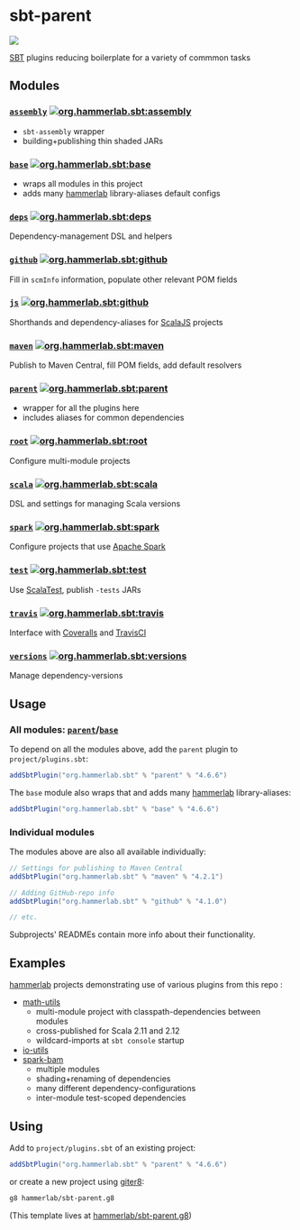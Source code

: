 # sbt-parent

[![](https://travis-ci.org/hammerlab/sbt-parent.svg?branch=master)](https://travis-ci.org/hammerlab/sbt-parent)

[SBT](http://www.scala-sbt.org/) plugins reducing boilerplate for a variety of commmon tasks

## Modules

### [`assembly`](assembly) [![org.hammerlab.sbt:assembly](https://img.shields.io/badge/org.hammerlab.sbt:assembly-4.6.5-green.svg)](http://search.maven.org/#search%7Cga%7C1%7Cg%3A%22org.hammerlab.sbt%22%20a%3A%22assembly%22)

- `sbt-assembly` wrapper
- building+publishing thin shaded JARs

### [`base`] [![org.hammerlab.sbt:base](https://img.shields.io/badge/org.hammerlab.sbt:base-4.6.6-green.svg)](http://search.maven.org/#search%7Cga%7C1%7Cg%3A%22org.hammerlab.sbt%22%20a%3A%22base%22)

- wraps all modules in this project
- adds many [hammerlab](https://github.com/hammerlab/) library-aliases default configs

### [`deps`](deps) [![org.hammerlab.sbt:deps](https://img.shields.io/badge/org.hammerlab.sbt:deps-4.5.5-green.svg)](http://search.maven.org/#search%7Cga%7C1%7Cg%3A%22org.hammerlab.sbt%22%20a%3A%22deps%22)

Dependency-management DSL and helpers

### [`github`](github) [![org.hammerlab.sbt:github](https://img.shields.io/badge/org.hammerlab.sbt:github-4.1.0-green.svg)](http://search.maven.org/#search%7Cga%7C1%7Cg%3A%22org.hammerlab.sbt%22%20a%3A%22github%22)

Fill in `scmInfo` information, populate other relevant POM fields

### [`js`](js) [![org.hammerlab.sbt:github](https://img.shields.io/badge/org.hammerlab.sbt:js-1.3.2-green.svg)](http://search.maven.org/#search%7Cga%7C1%7Cg%3A%22org.hammerlab.sbt%22%20a%3A%22js%22)

Shorthands and dependency-aliases for [ScalaJS](https://www.scala-js.org/) projects

### [`maven`](maven) [![org.hammerlab.sbt:maven](https://img.shields.io/badge/org.hammerlab.sbt:maven-4.2.1-green.svg)](http://search.maven.org/#search%7Cga%7C1%7Cg%3A%22org.hammerlab.sbt%22%20a%3A%22maven%22)

Publish to Maven Central, fill POM fields, add default resolvers

### [`parent`] [![org.hammerlab.sbt:parent](https://img.shields.io/badge/org.hammerlab.sbt:parent-4.6.6-green.svg)](http://search.maven.org/#search%7Cga%7C1%7Cg%3A%22org.hammerlab.sbt%22%20a%3A%22parent%22)

- wrapper for all the plugins here
- includes aliases for common dependencies

### [`root`](root) [![org.hammerlab.sbt:root](https://img.shields.io/badge/org.hammerlab.sbt:root-4.6.5-green.svg)](http://search.maven.org/#search%7Cga%7C1%7Cg%3A%22org.hammerlab.sbt%22%20a%3A%22root%22)

Configure multi-module projects

### [`scala`](scala) [![org.hammerlab.sbt:scala](https://img.shields.io/badge/org.hammerlab.sbt:scala-4.6.5-green.svg)](http://search.maven.org/#search%7Cga%7C1%7Cg%3A%22org.hammerlab.sbt%22%20a%3A%22scala%22)

DSL and settings for managing Scala versions

### [`spark`](spark) [![org.hammerlab.sbt:spark](https://img.shields.io/badge/org.hammerlab.sbt:spark-4.6.5-green.svg)](http://search.maven.org/#search%7Cga%7C1%7Cg%3A%22org.hammerlab.sbt%22%20a%3A%22spark%22)

Configure projects that use [Apache Spark](http://spark.apache.org/)

### [`test`](test) [![org.hammerlab.sbt:test](https://img.shields.io/badge/org.hammerlab.sbt:test-4.5.5-green.svg)](http://search.maven.org/#search%7Cga%7C1%7Cg%3A%22org.hammerlab.sbt%22%20a%3A%22test%22)

Use [ScalaTest](http://www.scalatest.org/), publish `-tests` JARs

### [`travis`](travis) [![org.hammerlab.sbt:travis](https://img.shields.io/badge/org.hammerlab.sbt:travis-4.6.5-green.svg)](http://search.maven.org/#search%7Cga%7C1%7Cg%3A%22org.hammerlab.sbt%22%20a%3A%22travis%22)

Interface with [Coveralls](https://coveralls.io/) and [TravisCI](https://travis-ci.org/)

### [`versions`](versions) [![org.hammerlab.sbt:versions](https://img.shields.io/badge/org.hammerlab.sbt:versions-4.5.5-green.svg)](http://search.maven.org/#search%7Cga%7C1%7Cg%3A%22org.hammerlab.sbt%22%20a%3A%22versions%22)

Manage dependency-versions

## Usage

### All modules: [`parent`]/[`base`]

To depend on all the modules above, add the `parent` plugin to `project/plugins.sbt`:

```scala
addSbtPlugin("org.hammerlab.sbt" % "parent" % "4.6.6")
```

The `base` module also wraps that and adds many [hammerlab](https://github.com/hammerlab/) library-aliases:

```scala
addSbtPlugin("org.hammerlab.sbt" % "base" % "4.6.6")
```

### Individual modules

The modules above are also all available individually:

```scala
// Settings for publishing to Maven Central 
addSbtPlugin("org.hammerlab.sbt" % "maven" % "4.2.1")

// Adding GitHub-repo info
addSbtPlugin("org.hammerlab.sbt" % "github" % "4.1.0")

// etc.
```

Subprojects' READMEs contain more info about their functionality.

## Examples

[hammerlab](https://github.com/hammerlab) projects demonstrating use of various plugins from this repo :

- [math-utils](https://github.com/hammerlab/math-utils/blob/master/build.sbt)
  - multi-module project with classpath-dependencies between modules
  - cross-published for Scala 2.11 and 2.12
  - wildcard-imports at `sbt console` startup
- [io-utils](https://github.com/hammerlab/io-utils/blob/master/build.sbt)
- [spark-bam](https://github.com/hammerlab/spark-bam/blob/master/build.sbt)
  - multiple modules
  - shading+renaming of dependencies
  - many different dependency-configurations
  - inter-module test-scoped dependencies

## Using

Add to `project/plugins.sbt` of an existing project:

```scala
addSbtPlugin("org.hammerlab.sbt" % "parent" % "4.6.6")
```

or create a new project using [giter8](http://www.foundweekends.org/giter8/):

```bash
g8 hammerlab/sbt-parent.g8
```

(This template lives at [hammerlab/sbt-parent.g8](https://github.com/hammerlab/sbt-parent.g8))


[`parent`]: parent
[`base`]: base
